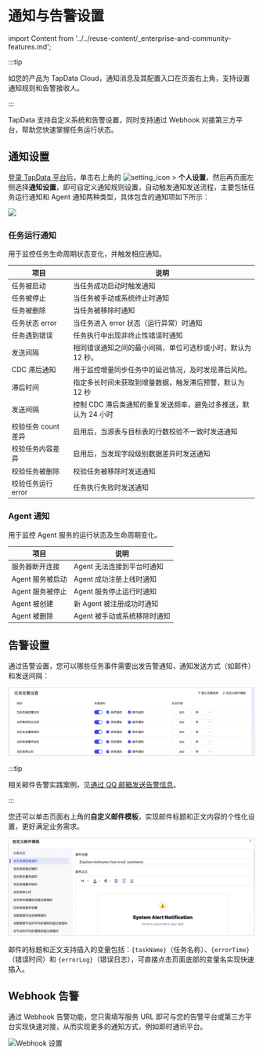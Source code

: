 # 通知与告警设置

import Content from '../../reuse-content/_enterprise-and-community-features.md';

<Content />

:::tip

如您的产品为 TapData Cloud，通知消息及其配置入口在页面右上角，支持设置通知规则和告警接收人。

:::

TapData 支持自定义系统和告警设置，同时支持通过 Webhook 对接第三方平台，帮助您快速掌握任务运行状态。

## 通知设置

[登录 TapData 平台](../log-in.md)后，单击右上角的 ![setting_icon](../../images/setting_icon.png) > **个人设置**，然后再页面左侧选择**通知设置**，即可自定义通知规则设置，自动触发通知发送流程，主要包括任务运行通知和 Agent 通知两种类型，具体包含的通知项如下所示：

![](../../images/system_notification_1.png)

### 任务运行通知

用于监控任务生命周期状态变化，并触发相应通知。

| 项目                | 说明                                                         |
| ------------------- | ------------------------------------------------------------ |
| 任务被启动          | 当任务成功启动时触发通知                                     |
| 任务被停止          | 当任务被手动或系统终止时通知                                 |
| 任务被删除          | 当任务被移除时通知                                           |
| 任务状态 error      | 当任务进入 error 状态（运行异常）时通知                      |
| 任务遇到错误        | 任务执行中出现非终止性错误时通知                             |
| 发送间隔            | 相同错误通知之间的最小间隔，单位可选秒或小时，默认为 12 秒。 |
| CDC 滞后通知        | 用于监控增量同步任务中的延迟情况，及时发现滞后风险。         |
| 滞后时间            | 指定多长时间未获取到增量数据，触发滞后预警，默认为 12 秒     |
| 发送间隔            | 控制 CDC 滞后类通知的重复发送频率，避免过多推送，默认为 24 小时 |
| 校验任务 count 差异 | 启用后，当源表与目标表的行数校验不一致时发送通知             |
| 校验任务内容差异    | 启用后，当发现字段级别数据差异时发送通知                     |
| 校验任务被删除      | 校验任务被移除时发送通知                                     |
| 校验任务运行 error  | 任务执行失败时发送通知                                       |

### Agent 通知

用于监控 Agent 服务的运行状态及生命周期变化。

| 项目             | 说明                         |
| ---------------- | ---------------------------- |
| 服务器断开连接   | Agent 无法连接到平台时通知   |
| Agent 服务被启动 | Agent 成功注册上线时通知     |
| Agent 服务被停止 | Agent 服务停止运行时通知     |
| Agent 被创建     | 新 Agent 被注册成功时通知    |
| Agent 被删除     | Agent 被手动或系统移除时通知 |

## <span id="mail-alert">告警设置</span>

通过告警设置，您可以哪些任务事件需要出发告警通知，通知发送方式（如邮件）和发送间隔：

![](../../images/system_notification_2.png)

:::tip

相关邮件告警实践案例，见[通过 QQ 邮箱发送告警信息](../../case-practices/best-practice/alert-via-qqmail.md)。

:::



您还可以单击页面右上角的**自定义邮件模板**，实现邮件标题和正文内容的个性化设置，更好满足业务需求。

![自定义邮件模板](../../images/alter_email_templates.png)

邮件的标题和正文支持插入的变量包括：`{taskName}`（任务名称）、`{errorTime}`（错误时间）和 `{errorLog}`（错误日志），可直接点击页面底部的变量名实现快速插入。



## Webhook 告警

通过 Webhook 告警功能，您只需填写服务 URL 即可与您的告警平台或第三方平台实现快速对接，从而实现更多的通知方式，例如即时通讯平台。

![Webhook 设置](../../images/webhook_settings.png)

